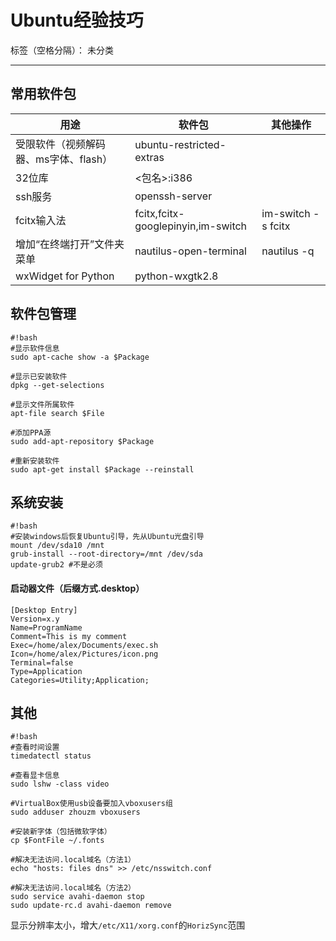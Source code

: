 # Ubuntu经验技巧

标签（空格分隔）： 未分类

---

## 常用软件包
|  用途                                 |        软件包                      | 其他操作            |
|---------                              |------------------                  |----------
|受限软件（视频解码器、ms字体、flash）  | ubuntu-restricted-extras           |
| 32位库                                | <包名>:i386                        |
| ssh服务                               | openssh-server                     |
| fcitx输入法                           | fcitx,fcitx-googlepinyin,im-switch | im-switch -s fcitx  |
| 增加“在终端打开”文件夹菜单            | nautilus-open-terminal             | nautilus -q         |
| wxWidget for Python                   | python-wxgtk2.8


## 软件包管理
```
#!bash
#显示软件信息
sudo apt-cache show -a $Package  

#显示已安装软件
dpkg --get-selections

#显示文件所属软件
apt-file search $File

#添加PPA源
sudo add-apt-repository $Package

#重新安装软件
sudo apt-get install $Package --reinstall  
```

## 系统安装
```
#!bash
#安装windows后恢复Ubuntu引导，先从Ubuntu光盘引导
mount /dev/sda10 /mnt  
grub-install --root-directory=/mnt /dev/sda  
update-grub2 #不是必须
```

#### 启动器文件（后缀方式.desktop）
```
[Desktop Entry]
Version=x.y
Name=ProgramName
Comment=This is my comment
Exec=/home/alex/Documents/exec.sh
Icon=/home/alex/Pictures/icon.png
Terminal=false
Type=Application
Categories=Utility;Application;
```
## 其他
```
#!bash
#查看时间设置
timedatectl status

#查看显卡信息
sudo lshw -class video

#VirtualBox使用usb设备要加入vboxusers组
sudo adduser zhouzm vboxusers  

#安装新字体（包括微软字体）
cp $FontFile ~/.fonts

#解决无法访问.local域名（方法1）
echo "hosts: files dns" >> /etc/nsswitch.conf

#解决无法访问.local域名（方法2）
sudo service avahi-daemon stop
sudo update-rc.d avahi-daemon remove
```
显示分辨率太小，增大`/etc/X11/xorg.conf`的`HorizSync`范围